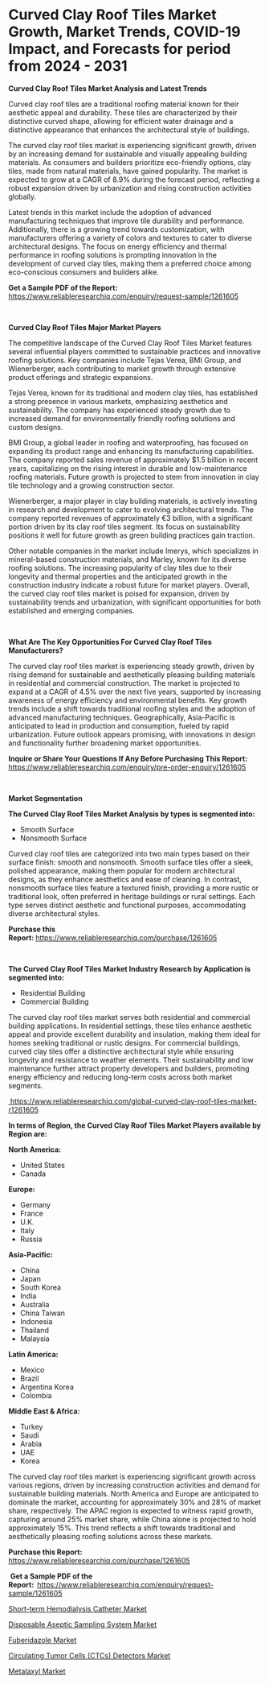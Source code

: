 <p><h1>Curved Clay Roof Tiles Market Growth, Market Trends, COVID-19 Impact, and Forecasts for period from 2024 - 2031</h1></p><p><strong>Curved Clay Roof Tiles Market Analysis and Latest Trends</strong></p>
<p><p>Curved clay roof tiles are a traditional roofing material known for their aesthetic appeal and durability. These tiles are characterized by their distinctive curved shape, allowing for efficient water drainage and a distinctive appearance that enhances the architectural style of buildings.</p><p>The curved clay roof tiles market is experiencing significant growth, driven by an increasing demand for sustainable and visually appealing building materials. As consumers and builders prioritize eco-friendly options, clay tiles, made from natural materials, have gained popularity. The market is expected to grow at a CAGR of 8.9% during the forecast period, reflecting a robust expansion driven by urbanization and rising construction activities globally.</p><p>Latest trends in this market include the adoption of advanced manufacturing techniques that improve tile durability and performance. Additionally, there is a growing trend towards customization, with manufacturers offering a variety of colors and textures to cater to diverse architectural designs. The focus on energy efficiency and thermal performance in roofing solutions is prompting innovation in the development of curved clay tiles, making them a preferred choice among eco-conscious consumers and builders alike.</p></p>
<p><strong>Get a Sample PDF of the Report:&nbsp;</strong> <a href="https://www.reliableresearchiq.com/enquiry/request-sample/1261605?utm_campaign=104&utm_medium=2&utm_source=Github&utm_content=ia&utm_term=09112024&utm_id=curved-clay-roof-tiles">https://www.reliableresearchiq.com/enquiry/request-sample/1261605</a></p>
<p>&nbsp;</p>
<p><strong>Curved Clay Roof Tiles Major Market Players</strong></p>
<p><p>The competitive landscape of the Curved Clay Roof Tiles Market features several influential players committed to sustainable practices and innovative roofing solutions. Key companies include Tejas Verea, BMI Group, and Wienerberger, each contributing to market growth through extensive product offerings and strategic expansions.</p><p>Tejas Verea, known for its traditional and modern clay tiles, has established a strong presence in various markets, emphasizing aesthetics and sustainability. The company has experienced steady growth due to increased demand for environmentally friendly roofing solutions and custom designs. </p><p>BMI Group, a global leader in roofing and waterproofing, has focused on expanding its product range and enhancing its manufacturing capabilities. The company reported sales revenue of approximately $1.5 billion in recent years, capitalizing on the rising interest in durable and low-maintenance roofing materials. Future growth is projected to stem from innovation in clay tile technology and a growing construction sector.</p><p>Wienerberger, a major player in clay building materials, is actively investing in research and development to cater to evolving architectural trends. The company reported revenues of approximately €3 billion, with a significant portion driven by its clay roof tiles segment. Its focus on sustainability positions it well for future growth as green building practices gain traction.</p><p>Other notable companies in the market include Imerys, which specializes in mineral-based construction materials, and Marley, known for its diverse roofing solutions. The increasing popularity of clay tiles due to their longevity and thermal properties and the anticipated growth in the construction industry indicate a robust future for market players. Overall, the curved clay roof tiles market is poised for expansion, driven by sustainability trends and urbanization, with significant opportunities for both established and emerging companies.</p></p>
<p>&nbsp;</p>
<p><strong>What Are The Key Opportunities For Curved Clay Roof Tiles Manufacturers?</strong></p>
<p><p>The curved clay roof tiles market is experiencing steady growth, driven by rising demand for sustainable and aesthetically pleasing building materials in residential and commercial construction. The market is projected to expand at a CAGR of 4.5% over the next five years, supported by increasing awareness of energy efficiency and environmental benefits. Key growth trends include a shift towards traditional roofing styles and the adoption of advanced manufacturing techniques. Geographically, Asia-Pacific is anticipated to lead in production and consumption, fueled by rapid urbanization. Future outlook appears promising, with innovations in design and functionality further broadening market opportunities.</p></p>
<p><strong>Inquire or Share Your Questions If Any Before Purchasing This Report:</strong> <a href="https://www.reliableresearchiq.com/enquiry/pre-order-enquiry/1261605?utm_campaign=104&utm_medium=2&utm_source=Github&utm_content=ia&utm_term=09112024&utm_id=curved-clay-roof-tiles">https://www.reliableresearchiq.com/enquiry/pre-order-enquiry/1261605</a></p>
<p>&nbsp;</p>
<p><strong>Market Segmentation</strong></p>
<p><strong>The Curved Clay Roof Tiles Market Analysis by types is segmented into:</strong></p>
<p><ul><li>Smooth Surface</li><li>Nonsmooth Surface</li></ul></p>
<p><p>Curved clay roof tiles are categorized into two main types based on their surface finish: smooth and nonsmooth. Smooth surface tiles offer a sleek, polished appearance, making them popular for modern architectural designs, as they enhance aesthetics and ease of cleaning. In contrast, nonsmooth surface tiles feature a textured finish, providing a more rustic or traditional look, often preferred in heritage buildings or rural settings. Each type serves distinct aesthetic and functional purposes, accommodating diverse architectural styles.</p></p>
<p><strong>Purchase this Report:&nbsp;</strong><a href="https://www.reliableresearchiq.com/purchase/1261605?utm_campaign=104&utm_medium=2&utm_source=Github&utm_content=ia&utm_term=09112024&utm_id=curved-clay-roof-tiles">https://www.reliableresearchiq.com/purchase/1261605</a></p>
<p>&nbsp;</p>
<p><strong>The Curved Clay Roof Tiles Market Industry Research by Application is segmented into:</strong></p>
<p><ul><li>Residential Building</li><li>Commercial Building</li></ul></p>
<p><p>The curved clay roof tiles market serves both residential and commercial building applications. In residential settings, these tiles enhance aesthetic appeal and provide excellent durability and insulation, making them ideal for homes seeking traditional or rustic designs. For commercial buildings, curved clay tiles offer a distinctive architectural style while ensuring longevity and resistance to weather elements. Their sustainability and low maintenance further attract property developers and builders, promoting energy efficiency and reducing long-term costs across both market segments.</p></p>
<p><a href="https://www.reliableresearchiq.com/global-curved-clay-roof-tiles-market-r1261605?utm_campaign=104&utm_medium=2&utm_source=Github&utm_content=ia&utm_term=09112024&utm_id=curved-clay-roof-tiles">&nbsp;https://www.reliableresearchiq.com/global-curved-clay-roof-tiles-market-r1261605</a></p>
<p><strong>In terms of Region, the Curved Clay Roof Tiles Market Players available by Region are:</strong></p>
<p>
    <p> <strong> North America: </strong>
        <ul>
            <li>United States</li>
            <li>Canada</li>
        </ul>
        </p> 
    <p> <strong> Europe: </strong>
        <ul>
            <li>Germany</li>
            <li>France</li>
            <li>U.K.</li>
            <li>Italy</li>
            <li>Russia</li>
        </ul>
        </p> 
    <p> <strong> Asia-Pacific: </strong>
        <ul>
            <li>China</li>
            <li>Japan</li>
            <li>South Korea</li>
            <li>India</li>
            <li>Australia</li>
            <li>China Taiwan</li>
            <li>Indonesia</li>
            <li>Thailand</li>
            <li>Malaysia</li>
        </ul>
        </p> 
    <p> <strong> Latin America: </strong>
        <ul>
            <li>Mexico</li>
            <li>Brazil</li>
            <li>Argentina Korea</li>
            <li>Colombia</li>
        </ul>
        </p> 
    <p> <strong> Middle East & Africa: </strong>
        <ul>
            <li>Turkey</li>
            <li>Saudi</li>
            <li>Arabia</li>
            <li>UAE</li>
            <li>Korea</li>
        </ul>
    </p>
    </p>
<p><p>The curved clay roof tiles market is experiencing significant growth across various regions, driven by increasing construction activities and demand for sustainable building materials. North America and Europe are anticipated to dominate the market, accounting for approximately 30% and 28% of market share, respectively. The APAC region is expected to witness rapid growth, capturing around 25% market share, while China alone is projected to hold approximately 15%. This trend reflects a shift towards traditional and aesthetically pleasing roofing solutions across these markets.</p></p>
<p><strong>Purchase this Report: </strong><a href="https://www.reliableresearchiq.com/purchase/1261605?utm_campaign=104&utm_medium=2&utm_source=Github&utm_content=ia&utm_term=09112024&utm_id=curved-clay-roof-tiles">https://www.reliableresearchiq.com/purchase/1261605</a></p>
<p>&nbsp;<strong>Get a Sample PDF of the Report:&nbsp;&nbsp;</strong><a href="https://www.reliableresearchiq.com/enquiry/request-sample/1261605?utm_campaign=104&utm_medium=2&utm_source=Github&utm_content=ia&utm_term=09112024&utm_id=curved-clay-roof-tiles">https://www.reliableresearchiq.com/enquiry/request-sample/1261605</a></p>
<p><strong></strong></p>
<p><p><a href="https://issuu.com/reportprime-2/docs/short-term-hemodialysis-catheter-ma_cf054a4b7ee9b5?utm_campaign=104&utm_medium=2&utm_source=Github&utm_content=ia&utm_term=09112024&utm_id=curved-clay-roof-tiles">Short-term Hemodialysis Catheter Market</a></p><p><a href="https://issuu.com/reportprime-2/docs/disposable-aseptic-sampling-system-_ca762f06a8fd93?utm_campaign=104&utm_medium=2&utm_source=Github&utm_content=ia&utm_term=09112024&utm_id=curved-clay-roof-tiles">Disposable Aseptic Sampling System Market</a></p><p><a href="https://github.com/nekolalrclippo/Market-Research-Report-List-1/blob/main/fuberidazole-market.md?utm_campaign=104&utm_medium=2&utm_source=Github&utm_content=ia&utm_term=09112024&utm_id=curved-clay-roof-tiles">Fuberidazole Market</a></p><p><a href="https://issuu.com/reportprime-2/docs/circulating-tumor-cells-ctcs-detect_fb9cdb2013417c?utm_campaign=104&utm_medium=2&utm_source=Github&utm_content=ia&utm_term=09112024&utm_id=curved-clay-roof-tiles">Circulating Tumor Cells (CTCs) Detectors Market</a></p><p><a href="https://github.com/halkoitweden3/Market-Research-Report-List-1/blob/main/metalaxyl-market.md?utm_campaign=104&utm_medium=2&utm_source=Github&utm_content=ia&utm_term=09112024&utm_id=curved-clay-roof-tiles">Metalaxyl Market</a></p></p>
